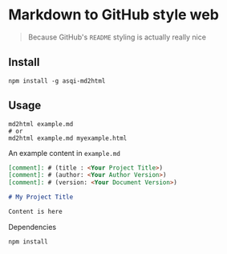 # Markdown to GitHub style web

> Because GitHub's `README` styling is actually really nice

## Install

```shell
npm install -g asqi-md2html
```

## Usage

```shell
md2html example.md
# or
md2html example.md myexample.html
```

An example content in `example.md`

```md
[comment]: # (title : <Your Project Title>)
[comment]: # (author: <Your Author Version>)
[comment]: # (version: <Your Document Version>)

# My Project Title

Content is here

```

Dependencies

```shell
npm install
```

